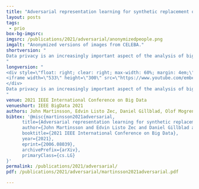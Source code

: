 ```yaml
---
title: "Adversarial representation learning for synthetic replacement of private attributes"
layout: posts
tags:
 - prio
box-bg-imgsrc: 
imgsrc: /publications/2021/adversarial/anonymizedpeople.png
imgalt: "Anonymized versions of images from CELEBA."
shortversion: "
Data privacy is an increasingly important aspect of the analysis of big data for many real-world tasks. Privacy enhancing transformations of data can help unlocking the potential in data sources containing sensitive information, but finding the right balance between privacy and utility is often a tricky trade-off. In this work, we study how adversarial representation learning can be used to ensure the privacy of users, and to obfuscate sensitive attributes in existing datasets. While previous methods using this kind of approach only aim at obfuscating the sensitive information, we find that adding new information in its place strengthens the provided privacy. We propose a two step data privatization method that builds on generative adversarial networks: in the first step, sensitive data is removed from the representation, and in the second step, a sample which is independent of the input data is inserted in its place. The result is an approach that can provide stronger privatization on image data, and yet be preserving both the domain and the utility of the inputs.
"
longversion: "
<div style=\"float: right; clear: right; max-width: 60%; margin: 4em;\" />
<iframe width=\"533\" height=\"300\" src=\"https://www.youtube.com/embed/wzo6pIOKskk?rel=0\" frameborder=\"0\" allow=\"autoplay; encrypted-media\" allowfullscreen></iframe>
</div>
Data privacy is an increasingly important aspect of the analysis of big data for many real-world tasks. Privacy enhancing transformations of data can help unlocking the potential in data sources containing sensitive information, but finding the right balance between privacy and utility is often a tricky trade-off. In this work, we study how adversarial representation learning can be used to ensure the privacy of users, and to obfuscate sensitive attributes in existing datasets. While previous methods using this kind of approach only aim at obfuscating the sensitive information, we find that adding new information in its place strengthens the provided privacy. We propose a two step data privatization method that builds on generative adversarial networks: in the first step, sensitive data is removed from the representation, and in the second step, a sample which is independent of the input data is inserted in its place. The result is an approach that can provide stronger privatization on image data, and yet be preserving both the domain and the utility of the inputs.
"
venue: 2021 IEEE International Conference on Big Data
venueshort: IEEE BigData 2021
authors: John Martinsson, Edvin Listo Zec, Daniel Gillblad, Olof Mogren
bibtex: '@misc{martinsson2021adversarial,
      title={Adversarial representation learning for synthetic replacement of private attributes}, 
      author={John Martinsson and Edvin Listo Zec and Daniel Gillblad and Olof Mogren},
      booktitle={2021 IEEE International Conference on Big Data},
      year={2021},
      eprint={2006.08039},
      archivePrefix={arXiv},
      primaryClass={cs.LG}
}'
permalink: /publications/2021/adversarial/
pdf: /publications/2021/adversarial/martinsson2021adversarial.pdf

---
```

